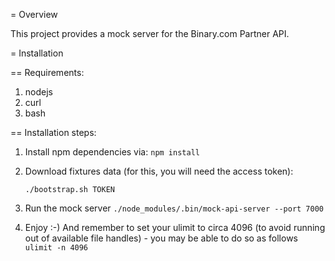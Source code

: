 = Overview

This project provides a mock server for the Binary.com Partner API.

= Installation

== Requirements:

1. nodejs
2. curl
3. bash

== Installation steps:

1. Install npm dependencies via: `npm install`
2. Download fixtures data (for this, you will need the access token):

    `./bootstrap.sh TOKEN`

3. Run the mock server `./node_modules/.bin/mock-api-server --port 7000`
4. Enjoy :-) And remember to set your ulimit to circa 4096 (to avoid running out of available file handles) - you may be able to do so as follows `ulimit -n 4096`

